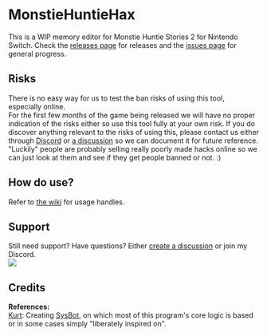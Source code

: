 # MonstieHuntieHax
This is a WIP memory editor for Monstie Huntie Stories 2 for Nintendo Switch.
Check the [releases page](https://github.com/Glazelf/MonstieHuntieHax/releases) for releases and the [issues page](https://github.com/Glazelf/MonstieHuntieHax/issues) for general progress.

## Risks
There is no easy way for us to test the ban risks of using this tool, especially online.  
For the first few months of the game being released we will have no proper indication of the risks either so use this tool fully at your own risk. If you do discover anything relevant to the risks of using this, please contact us either through [Discord](https://discord.gg/5NsYYuvm7D) or [a discussion](https://github.com/Glazelf/MonstieHuntieHax/discussions) so we can document it for future reference.  
"Luckily" people are probably selling really poorly made hacks online so we can just look at them and see if they get people banned or not. :)  


## How do use?
Refer to [the wiki](https://github.com/Glazelf/MonstieHuntieHax/wiki) for usage handles. 

## Support
Still need support? Have questions? Either [create a discussion](https://github.com/Glazelf/MonstieHuntieHax/discussions) or join my Discord.  
[<img src="https://canary.discordapp.com/api/guilds/826479009206108188/widget.png?style=banner2">](https://discord.gg/5NsYYuvm7D)

## Credits
**References:**  
[Kurt](https://github.com/kwsch): Creating [SysBot](https://github.com/kwsch/SysBot.NET), on which most of this program's core logic is based or in some cases simply "liberately inspired on".
